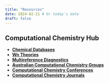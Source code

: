 ```yaml
---
title: "Resources"
date: 2024-02-21 # Or today's date
draft: false
---
```


## Computational Chemistry Hub

*   **[Chemical Databases](/resources/chem_data_bases/)**
*   **[Wn Theories](/resources/wn_theory/)**
*   **[Multireference Diagnostics](/resources/multiref_diag/)**
*   **[Australian Computational Chemistry Groups](/resources/aust_comp_chem/)**
*   **[Computational Chemistry Conferences](/resources/comp_chem_conf/)**
*   **[Computational Chemistry Journals](/resources/comp_chem_journals/)**



